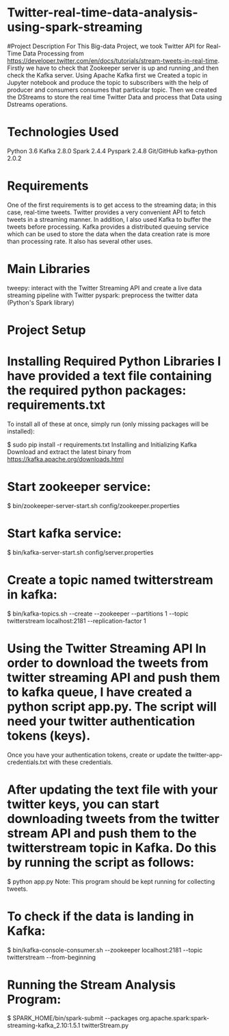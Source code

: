 # Twitter-real-time-data-analysis-using-spark-streaming

#Project Description
For This Big-data Project, we took Twitter API for Real-Time Data Processing from https://developer.twitter.com/en/docs/tutorials/stream-tweets-in-real-time. Firstly we have to check that Zookeeper server is up and running ,and then check the Kafka server. Using Apache Kafka first we Created a topic in Jupyter notebook and produce the topic to subscribers with the help of producer and consumers consumes that particular topic. Then we created the DStreams to store the real time Twitter Data and process that Data using Dstreams operations.

# Technologies Used
Python 3.6
Kafka 2.8.0
Spark 2.4.4
Pyspark 2.4.8
Git/GitHub
kafka-python 2.0.2

# Requirements
One of the first requirements is to get access to the streaming data; in this case, real-time tweets. Twitter provides a very convenient API to fetch tweets in a streaming manner. In addition, I also used Kafka to buffer the tweets before processing. Kafka provides a distributed queuing service which can be used to store the data when the data creation rate is more than processing rate. It also has several other uses.

# Main Libraries
tweepy: interact with the Twitter Streaming API and create a live data streaming pipeline with Twitter
pyspark: preprocess the twitter data (Python's Spark library)

# Project Setup
# Installing Required Python Libraries I have provided a text file containing the required python packages: requirements.txt
To install all of these at once, simply run (only missing packages will be installed):

$ sudo pip install -r requirements.txt
Installing and Initializing Kafka Download and extract the latest binary from https://kafka.apache.org/downloads.html
# Start zookeeper service:
$ bin/zookeeper-server-start.sh config/zookeeper.properties
# Start kafka service:
$ bin/kafka-server-start.sh config/server.properties
# Create a topic named twitterstream in kafka:
$ bin/kafka-topics.sh --create --zookeeper --partitions 1 --topic twitterstream localhost:2181 --replication-factor 1
# Using the Twitter Streaming API In order to download the tweets from twitter streaming API and push them to kafka queue, I have created a python script app.py. The script will need your twitter authentication tokens (keys).
Once you have your authentication tokens, create or update the twitter-app-credentials.txt with these credentials.

# After updating the text file with your twitter keys, you can start downloading tweets from the twitter stream API and push them to the twitterstream topic in Kafka. Do this by running the script as follows:

$ python app.py
Note: This program should be kept running for collecting tweets.

# To check if the data is landing in Kafka:
$ bin/kafka-console-consumer.sh --zookeeper localhost:2181 --topic twitterstream --from-beginning
# Running the Stream Analysis Program:
$ SPARK_HOME/bin/spark-submit --packages org.apache.spark:spark-streaming-kafka_2.10:1.5.1 twitterStream.py
